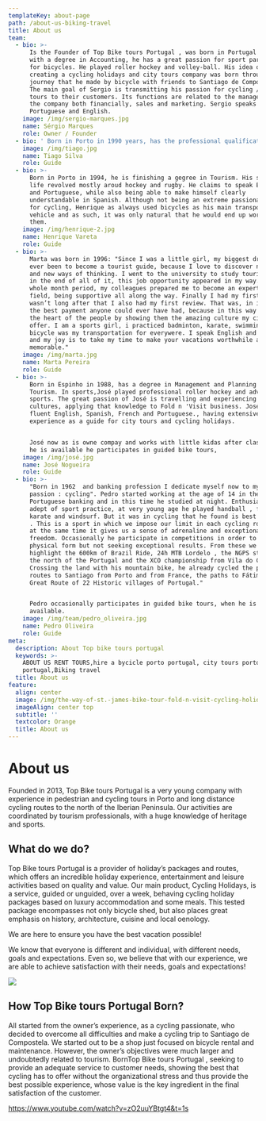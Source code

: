 ```yaml
---
templateKey: about-page
path: /about-us-biking-travel
title: About us
team:
  - bio: >-
      Is the Founder of Top Bike tours Portugal , was born in Portugal in 1981,
      with a degree in Accounting, he has a great passion for sport particularly
      for bicycles. He played roller hockey and volley-ball. His idea of
      creating a cycling holidays and city tours company was born through a
      journey that he made by bicycle with friends to Santiago de Compostela.
      The main goal of Sergio is transmitting his passion for cycling / city
      tours to their customers. Its functions are related to the management of
      the company both financially, sales and marketing. Sergio speaks
      Portuguese and English.
    image: /img/sergio-marques.jpg
    name: Sérgio Marques
    role: Owner / Founder
  - bio: ' Born in Porto in 1990 years, has the professional qualification in Tourism and a degree in Tourism. In sports, Tiago practiced swimming, skymming and was part of the scouts, gaining a great passion for adventure sports, outdoors and hiking. Tiago speaks fluent English, Portuguese and some French and Spanish, has experience as a guide for city tours and cycling holidays.'
    image: /img/tiago.jpg
    name: Tiago Silva
    role: Guide
  - bio: >-
      Born in Porto in 1994, he is finishing a gegree in Tourism. His sports
      life revolved mostly aroud hockey and rugby. He claims to speak English
      and Portuguese, while also being able to make himself clearly
      understandable in Spanish. Although not being an extreme passionate person
      for cycling, Henrique as always used bicycles as his main transportation
      vehicle and as such, it was only natural that he would end up working with
      them.
    image: /img/henrique-2.jpg
    name: Henrique Vareta
    role: Guide
  - bio: >-
      Marta was born in 1996: "Since I was a little girl, my biggest dream has
      ever been to become a tourist guide, because I love to discover new people
      and new ways of thinking. I went to the university to study tourism and,
      in the end of all of it, this job opportunity appeared in my way. During a
      whole month period, my colleagues prepared me to become an expert in this
      field, being supportive all along the way. Finally I had my first tour. It
      wasn’t long after that I also had my first review. That was, in itself,
      the best payment anyone could ever have had, because in this way i touched
      the heart of the people by showing them the amazing culture my city has to
      offer. I am a sports girl, i practiced badminton, karate, swimming and the
      bicycle was my transportation for everywere. I speak English and Spanish,
      and my joy is to take my time to make your vacations worthwhile and
      memorable."
    image: /img/marta.jpg
    name: Marta Pereira
    role: Guide
  - bio: >-
      Born in Espinho in 1988, has a degree in Management and Planning in
      Tourism. In sports,José played professional roller hockey and adventure
      sports. The great passion of José is travelling and experiencing different
      cultures, applying that knowledge to Fold n 'Visit business. José speaks
      fluent English, Spanish, French and Portuguese., having extensive
      experience as a guide for city tours and cycling holidays.


      José now as is owne compay and works with little kidas after classes. When
      he is available he participates in guided bike tours,
    image: /img/josé.jpg
    name: José Nogueira
    role: Guide
  - bio: >-
      "Born in 1962  and banking profession I dedicate myself now to my old
      passion : cycling". Pedro started working at the age of 14 in the
      Portuguese banking and in this time he studied at night. Enthusiastic
      adept of sport practice, at very young age he played handball , football,
      karate and windsurf. But it was in cycling that he found is best identity
      . This is a sport in which we impose our limit in each cycling route and
      at the same time it gives us a sense of adrenaline and exceptional
      freedom. Occasionally he participate in competitions in order to develop
      physical form but not seeking exceptional results. From these we can
      highlight the 600km of Brazil Ride, 24h MTB Lordelo , the NGPS stages in
      the north of the Portugal and the XCO championship from Vila do Conde.
      Crossing the land with his mountain bike, he already cycled the pilgrimage
      routes to Santiago from Porto and from France, the paths to Fátima and the
      Great Route of 22 Historic villages of Portugal."


      Pedro occasionally participates in guided bike tours, when he is
      available.
    image: /img/team/pedro_oliveira.jpg
    name: Pedro Oliveira
    role: Guide
meta:
  description: About Top bike tours portugal
  keywords: >-
    ABOUT US RENT TOURS,hire a bycicle porto portugal, city tours porto
    portugal,Biking travel
  title: About us
feature:
  align: center
  image: /img/the-way-of-st.-james-bike-tour-fold-n-visit-cycling-holidays-4394.jpg
  imageAlign: center top
  subtitle: ''
  textcolor: Orange
  title: About us
---
```

# About us

Founded in 2013, Top Bike tours Portugal is a very young company with experience in pedestrian and cycling tours in Porto and long distance cycling routes to the north of the Iberian Peninsula. Our activities are coordinated by tourism professionals, with a huge knowledge of heritage and sports.

## What do we do?

Top Bike tours Portugal is a provider of holiday’s packages and routes, which offers an incredible holiday experience, entertainment and leisure activities based on quality and value.
Our main product, Cycling Holidays, is a service, guided or unguided, over a week, behaving cycling holiday packages based on luxury accommodation and some meals. This tested package encompasses not only bicycle shed, but also places great emphasis on history, architecture, cuisine and local oenology.

We are here to ensure you have the best vacation possible!

We know that everyone is different and individual, with different needs, goals and expectations. Even so, we believe that with our experience, we are able to achieve satisfaction with their needs, goals and expectations!

![](/img/guided-bike-tour-in-douro-valley.jpg)

## How Top Bike tours Portugal Born?

All started from the owner’s experience, as a cycling passionate, who decided to overcome all difficulties and make a cycling trip to Santiago de Compostela. We started out to be a shop just focused on bicycle rental and maintenance. However, the owner’s objectives were much larger and undoubtedly related to tourism. BornTop Bike tours Portugal , seeking to provide an adequate service to customer needs, showing the best that cycling has to offer without the organizational stress and thus provide the best possible experience, whose value is the key ingredient in the final satisfaction of the customer.

https://www.youtube.com/watch?v=zO2uuYBtgt4&t=1s






